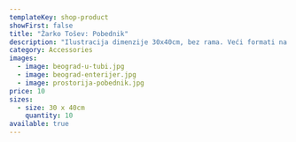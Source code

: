 ```yaml
---
templateKey: shop-product
showFirst: false
title: "Žarko Tošev: Pobednik"
description: "Ilustracija dimenzije 30x40cm, bez rama. Veći formati na upit. "
category: Accessories
images:
  - image: beograd-u-tubi.jpg
  - image: beograd-enterijer.jpg
  - image: prostorija-pobednik.jpg
price: 10
sizes:
  - size: 30 x 40cm
    quantity: 10
available: true
---
```

